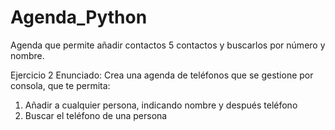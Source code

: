 # Agenda_Python
Agenda que permite añadir contactos 5 contactos y buscarlos por número y nombre.


Ejercicio 2
Enunciado: Crea una agenda de teléfonos que se gestione por consola, que te permita:
1) Añadir a cualquier persona, indicando nombre y después teléfono
2) Buscar el teléfono de una persona

